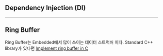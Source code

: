 
## Dependency Injection (DI)

---

## Ring Buffer

Ring Buffer는 Embedded에서 많이 쓰이는 데이터 스트럭처 이다. Standard C++ library가 있다면 
[Implement ring buffer in C](./ring_buffer)



